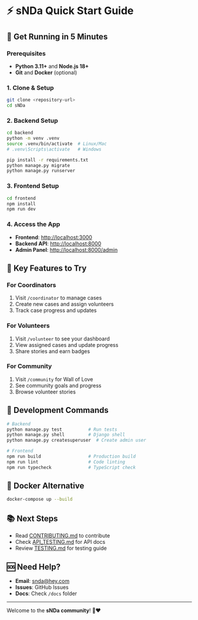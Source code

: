 # ⚡ sNDa Quick Start Guide

## 🚀 Get Running in 5 Minutes

### Prerequisites

- **Python 3.11+** and **Node.js 18+**
- **Git** and **Docker** (optional)

### 1. Clone & Setup

```bash
git clone <repository-url>
cd sNDa
```

### 2. Backend Setup

```bash
cd backend
python -m venv .venv
source .venv/bin/activate  # Linux/Mac
# .venv\Scripts\activate   # Windows

pip install -r requirements.txt
python manage.py migrate
python manage.py runserver
```

### 3. Frontend Setup

```bash
cd frontend
npm install
npm run dev
```

### 4. Access the App

- **Frontend**: <http://localhost:3000>
- **Backend API**: <http://localhost:8000>
- **Admin Panel**: <http://localhost:8000/admin>

## 🎯 Key Features to Try

### For Coordinators

1. Visit `/coordinator` to manage cases
2. Create new cases and assign volunteers
3. Track case progress and updates

### For Volunteers

1. Visit `/volunteer` to see your dashboard
2. View assigned cases and update progress
3. Share stories and earn badges

### For Community

1. Visit `/community` for Wall of Love
2. See community goals and progress
3. Browse volunteer stories

## 🔧 Development Commands

```bash
# Backend
python manage.py test          # Run tests
python manage.py shell         # Django shell
python manage.py createsuperuser  # Create admin user

# Frontend
npm run build                  # Production build
npm run lint                   # Code linting
npm run typecheck              # TypeScript check
```

## 🐳 Docker Alternative

```bash
docker-compose up --build
```

## 📚 Next Steps

- Read [CONTRIBUTING.md](./CONTRIBUTING.md) to contribute
- Check [API_TESTING.md](./API_TESTING.md) for API docs
- Review [TESTING.md](./TESTING.md) for testing guide

## 🆘 Need Help?

- **Email**: <snda@hey.com>
- **Issues**: GitHub Issues
- **Docs**: Check `/docs` folder

---

Welcome to the **sNDa community**! 🥪❤️
